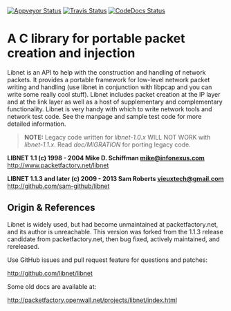 [![Appveyor Status][]][Appveyor] [![Travis Status][]][Travis] [![CodeDocs Status][]][CodeDocs]

A C library for portable packet creation and injection
======================================================

Libnet is an API to help with the construction and handling of network
packets.  It provides a portable framework for low-level network packet
writing and handling (use libnet in conjunction with libpcap and you can
write some really cool stuff).  Libnet includes packet creation at the
IP layer and at the link layer as well as a host of supplementary and
complementary functionality.  Libnet is very handy with which to write
network tools and network test code.  See the manpage and sample test
code for more detailed information.

> **NOTE:** Legacy code written for *libnet-1.0.x* WILL NOT WORK with
> *libnet-1.1.x*.  Read *doc/MIGRATION* for porting legacy code.

**LIBNET 1.1 (c) 1998 - 2004 Mike D. Schiffman <mike@infonexus.com>**
http://www.packetfactory.net/libnet

**LIBNET 1.1.3 and later (c) 2009 - 2013 Sam Roberts <vieuxtech@gmail.com>**
http://github.com/sam-github/libnet


Origin & References
-------------------

Libnet is widely used, but had become unmaintained at packetfactory.net,
and its author is unreachable.  This version was forked from the 1.1.3
release candidate from packetfactory.net, then bug fixed, actively
maintained, and rereleased.

Use GitHub issues and pull request feature for questions and patches:

  http://github.com/libnet/libnet

Some old docs are available at:

  http://packetfactory.openwall.net/projects/libnet/index.html


[Appveyor]:        https://ci.appveyor.com/project/troglobit/libnet
[Appveyor Status]: https://ci.appveyor.com/api/projects/status/fkw05hw8cysfl2p1?svg=true
[Travis]:          https://travis-ci.org/libnet/libnet
[Travis Status]:   https://travis-ci.org/libnet/libnet.png?branch=master
[CodeDocs]:        https://codedocs.xyz/libnet/libnet/
[CodeDocs Status]: https://codedocs.xyz/libnet/libnet.svg
